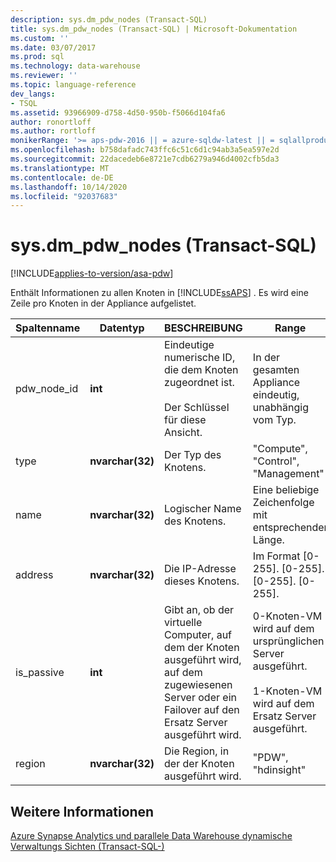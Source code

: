 ```yaml
---
description: sys.dm_pdw_nodes (Transact-SQL)
title: sys.dm_pdw_nodes (Transact-SQL) | Microsoft-Dokumentation
ms.custom: ''
ms.date: 03/07/2017
ms.prod: sql
ms.technology: data-warehouse
ms.reviewer: ''
ms.topic: language-reference
dev_langs:
- TSQL
ms.assetid: 93966909-d758-4d50-950b-f5066d104fa6
author: ronortloff
ms.author: rortloff
monikerRange: '>= aps-pdw-2016 || = azure-sqldw-latest || = sqlallproducts-allversions'
ms.openlocfilehash: b758dafadc743ffc6c51c6d1c94ab3a5ea597e2d
ms.sourcegitcommit: 22dacedeb6e8721e7cdb6279a946d4002cfb5da3
ms.translationtype: MT
ms.contentlocale: de-DE
ms.lasthandoff: 10/14/2020
ms.locfileid: "92037683"
---
```

# <a name="sysdm_pdw_nodes-transact-sql"></a>sys.dm_pdw_nodes (Transact-SQL)
[!INCLUDE[applies-to-version/asa-pdw](../../includes/applies-to-version/asa-pdw.md)]

  Enthält Informationen zu allen Knoten in [!INCLUDE[ssAPS](../../includes/ssaps-md.md)] . Es wird eine Zeile pro Knoten in der Appliance aufgelistet.  
  
|Spaltenname|Datentyp|BESCHREIBUNG|Range|  
|-----------------|---------------|-----------------|-----------|  
|pdw_node_id|**int**|Eindeutige numerische ID, die dem Knoten zugeordnet ist.<br /><br /> Der Schlüssel für diese Ansicht.|In der gesamten Appliance eindeutig, unabhängig vom Typ.|  
|type|**nvarchar(32)**|Der Typ des Knotens.|"Compute", "Control", "Management"|  
|name|**nvarchar(32)**|Logischer Name des Knotens.|Eine beliebige Zeichenfolge mit entsprechender Länge.|  
|address|**nvarchar(32)**|Die IP-Adresse dieses Knotens.|Im Format [0-255]. [0-255]. [0-255]. [0-255].|  
|is_passive|**int**|Gibt an, ob der virtuelle Computer, auf dem der Knoten ausgeführt wird, auf dem zugewiesenen Server oder ein Failover auf den Ersatz Server ausgeführt wird.|0-Knoten-VM wird auf dem ursprünglichen Server ausgeführt.<br /><br /> 1-Knoten-VM wird auf dem Ersatz Server ausgeführt.|  
|region|**nvarchar(32)**|Die Region, in der der Knoten ausgeführt wird.|"PDW", "hdinsight"|  
  
## <a name="see-also"></a>Weitere Informationen  
 [Azure Synapse Analytics und parallele Data Warehouse dynamische Verwaltungs Sichten &#40;Transact-SQL-&#41;](../../relational-databases/system-dynamic-management-views/sql-and-parallel-data-warehouse-dynamic-management-views.md)  
  
  
